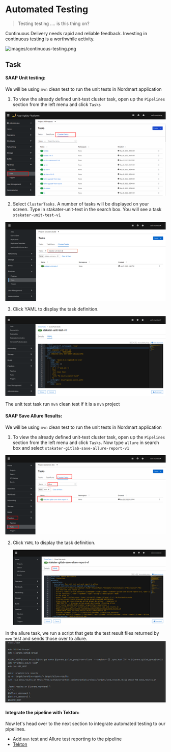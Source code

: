 # Automated Testing

> Testing testing .... is this thing on?

Continuous Delivery needs rapid and reliable feedback. Investing in continuous testing is a worthwhile activity.

![images/continuous-testing.png](images/continuous-testing.png)
## Task


#### SAAP Unit testing:

We will be using `mvn` clean test to run the unit tests in Nordmart application

1. To view the already defined unit-test cluster task, open up the `Pipelines` section from the left menu and click `Tasks`

![cluster-tasks](./images/cluster-tasks.png)

2. Select `ClusterTasks`. A number of tasks will be displayed on your screen. Type in stakater-unit-test in the search box. You will see a task `stakater-unit-test-v1`
   
  ![stakater-unit-test](./images/stakater-unit-test.png)

3. Click YAML to display the task definition.

 ![unit-test-code.png](./images/unit-test-code.png)

The unit test task run `mvn` clean test if it is a `mvn` project

#### SAAP Save Allure Results:

We will be using `mvn` clean test to run the unit tests in Nordmart application

1. To view the already defined unit-test cluster task, open up the `Pipelines` section from the left menu and click `Tasks`. Now type `allure` in search box and select  `stakater-gitlab-save-allure-report-v1`

![allure-OpenShift.png](./images/allure-openshift.png)

2. Click `YAML` to display the task definition.

   ![allure-yaml.png](./images/allure-yaml.png)

In the allure task, we run a script that gets the test result files returned by `mvn` test and sends those over to allure.
  ![allure-code.png](./images/allure-code.png)

#### Integrate the pipeline with Tekton:

Now let's head over to the next section to integrate automated testing to our pipelines.

- Add `mvn` test and Allure test reporting to the pipeline 
- <span style="color:blue;">[Tekton](2b-tekton.md)</span>
